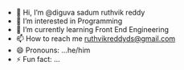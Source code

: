 - 👋 Hi, I’m @diguva sadum ruthvik reddy
- 👀 I’m interested in Programming 
- 🌱 I’m currently learning  Front End Engineering
- 📫 How to reach me ruthvikreddyds@gmail.com
- 😄 Pronouns: ...he/him
- ⚡ Fun fact: ...

<!---
ruthvikreddy03/ruthvikreddy03 is a ✨ special ✨ repository because its `README.md` (this file) appears on your GitHub profile.
You can click the Preview link to take a look at your changes.
--->
